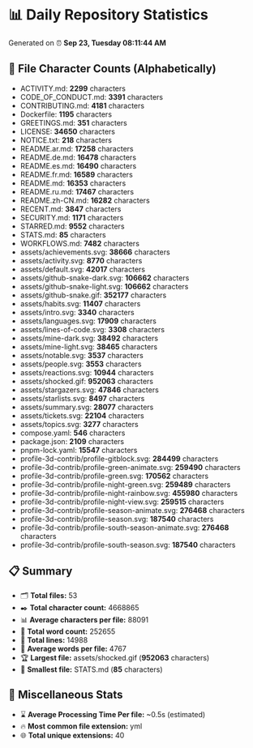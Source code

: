 # 📊 Daily Repository Statistics
Generated on ⏰ **Sep 23, Tuesday 08:11:44 AM**

## 📂 File Character Counts (Alphabetically)
- ACTIVITY.md: **2299** characters
- CODE_OF_CONDUCT.md: **3391** characters
- CONTRIBUTING.md: **4181** characters
- Dockerfile: **1195** characters
- GREETINGS.md: **351** characters
- LICENSE: **34650** characters
- NOTICE.txt: **218** characters
- README.ar.md: **17258** characters
- README.de.md: **16478** characters
- README.es.md: **16490** characters
- README.fr.md: **16589** characters
- README.md: **16353** characters
- README.ru.md: **17467** characters
- README.zh-CN.md: **16282** characters
- RECENT.md: **3847** characters
- SECURITY.md: **1171** characters
- STARRED.md: **9552** characters
- STATS.md: **85** characters
- WORKFLOWS.md: **7482** characters
- assets/achievements.svg: **38666** characters
- assets/activity.svg: **8770** characters
- assets/default.svg: **42017** characters
- assets/github-snake-dark.svg: **106662** characters
- assets/github-snake-light.svg: **106662** characters
- assets/github-snake.gif: **352177** characters
- assets/habits.svg: **11407** characters
- assets/intro.svg: **3340** characters
- assets/languages.svg: **17909** characters
- assets/lines-of-code.svg: **3308** characters
- assets/mine-dark.svg: **38492** characters
- assets/mine-light.svg: **38465** characters
- assets/notable.svg: **3537** characters
- assets/people.svg: **3553** characters
- assets/reactions.svg: **10944** characters
- assets/shocked.gif: **952063** characters
- assets/stargazers.svg: **47846** characters
- assets/starlists.svg: **8497** characters
- assets/summary.svg: **28077** characters
- assets/tickets.svg: **22104** characters
- assets/topics.svg: **3277** characters
- compose.yaml: **546** characters
- package.json: **2109** characters
- pnpm-lock.yaml: **15547** characters
- profile-3d-contrib/profile-gitblock.svg: **284499** characters
- profile-3d-contrib/profile-green-animate.svg: **259490** characters
- profile-3d-contrib/profile-green.svg: **170562** characters
- profile-3d-contrib/profile-night-green.svg: **259489** characters
- profile-3d-contrib/profile-night-rainbow.svg: **455980** characters
- profile-3d-contrib/profile-night-view.svg: **259515** characters
- profile-3d-contrib/profile-season-animate.svg: **276468** characters
- profile-3d-contrib/profile-season.svg: **187540** characters
- profile-3d-contrib/profile-south-season-animate.svg: **276468** characters
- profile-3d-contrib/profile-south-season.svg: **187540** characters

## 📋 Summary
- 🗂️ **Total files:** 53
- ✒️ **Total character count:** 4668865
- 📊 **Average characters per file:** 88091
- 📝 **Total word count:** 252655
- 🧾 **Total lines:** 14988
- 📐 **Average words per file:** 4767
- 🏆 **Largest file:** assets/shocked.gif (**952063** characters)
- 🥉 **Smallest file:** STATS.md (**85** characters)

## 🌟 Miscellaneous Stats
- ⌛ **Average Processing Time Per file:** ~0.5s (estimated)
- 🔥 **Most common file extension:** yml
- 🌐 **Total unique extensions:** 40
